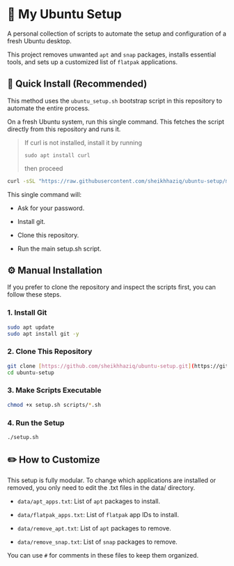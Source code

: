 # 🌿 My Ubuntu Setup

A personal collection of scripts to automate the setup and configuration of a fresh Ubuntu desktop.

This project removes unwanted `apt` and `snap` packages, installs essential tools, and sets up a customized list of `flatpak` applications.

## 🚀 Quick Install (Recommended)

This method uses the `ubuntu_setup.sh` bootstrap script in this repository to automate the entire process.

On a fresh Ubuntu system, run this single command. This fetches the script directly from this repository and runs it.

> If curl is not installed, install it by running
>
> `sudo apt install curl`
> 
> then proceed

```sh
curl -sSL "https://raw.githubusercontent.com/sheikhhaziq/ubuntu-setup/main/ubuntu_setup.sh" | bash
```

This single command will:

- Ask for your password.

- Install git.

- Clone this repository.

- Run the main setup.sh script.

## ⚙️ Manual Installation

If you prefer to clone the repository and inspect the scripts first, you can follow these steps.

### 1. Install Git

```sh
sudo apt update
sudo apt install git -y
```

### 2. Clone This Repository

```sh
git clone [https://github.com/sheikhhaziq/ubuntu-setup.git](https://github.com/sheikhhaziq/ubuntu-setup.git)
cd ubuntu-setup
```

### 3. Make Scripts Executable

```sh
chmod +x setup.sh scripts/*.sh
```

### 4. Run the Setup
```sh
./setup.sh
```

## ✏️ How to Customize

This setup is fully modular. To change which applications are installed or removed, you only need to edit the .txt files in the data/ directory.

- `data/apt_apps.txt`: List of `apt` packages to install.

- `data/flatpak_apps.txt`: List of `flatpak` app IDs to install.

- `data/remove_apt.txt`: List of `apt` packages to remove.

- `data/remove_snap.txt`: List of `snap` packages to remove.

You can use `#` for comments in these files to keep them organized.